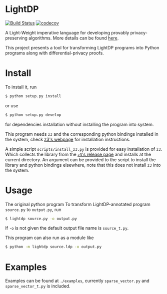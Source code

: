 # LightDP
[![Build Status](https://travis-ci.com/RyanWangGit/lightdp.svg?branch=master)](https://travis-ci.com/RyanWangGit/lightdp) [![codecov](https://codecov.io/gh/RyanWangGit/lightdp/branch/master/graph/badge.svg)](https://codecov.io/gh/RyanWangGit/lightdp)

A Light-Weight imperative language for developing provably privacy-preserving algorithms.
More details can be found [here](http://www.cse.psu.edu/~dbz5017/pub/popl17.pdf).

This project presents a tool for transforming LightDP programs into Python programs along with differential-privacy proofs.

# Install

To install it, run

```bash
$ python setup.py install
```

or use 

```bash
$ python setup.py develop
```

for dependencies installation without installing the program into system.

This program needs `z3` and the corresponding python bindings installed in the system, check [z3's webpage](https://github.com/Z3Prover/z3) for installation instructions. 

A simple script `scripts/install_z3.py` is provided for easy installation of `z3`. Which collects the library from the [`z3`'s release page](https://github.com/Z3Prover/z3/releases) and installs at the current directory. An argument can be provided to the script to install the library and python bindings elsewhere, note that this does not install `z3` into the system.

# Usage

The original python program 
To transform LightDP-annotated program `source.py` to `output.py`, run

```bash
$ lightdp source.py -o output.py
```

If `-o` is not given the default output file name is `source_t.py`.

This program can also run as a module like

```bash
$ python -m lightdp source.ldp -o output.py
```

# Examples

Examples can be found at `./examples`, currently `sparse_vector.py` and `sparse_vector_t.py` is included.